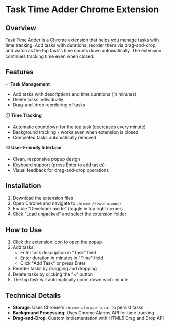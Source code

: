 # Task Time Adder Chrome Extension

## Overview

Task Time Adder is a Chrome extension that helps you manage tasks with time tracking. Add tasks with durations, reorder them via drag-and-drop, and watch as the top task's time counts down automatically. The extension continues tracking time even when closed.

## Features

✅ **Task Management**  
- Add tasks with descriptions and time durations (in minutes)  
- Delete tasks individually  
- Drag-and-drop reordering of tasks  

⏱️ **Time Tracking**  
- Automatic countdown for the top task (decreases every minute)  
- Background tracking - works even when extension is closed  
- Completed tasks automatically removed  

⌨️ **User-Friendly Interface**  
- Clean, responsive popup design  
- Keyboard support (press Enter to add tasks)  
- Visual feedback for drag-and-drop operations  

## Installation

1. Download the extension files
2. Open Chrome and navigate to `chrome://extensions/`
3. Enable "Developer mode" (toggle in top right corner)
4. Click "Load unpacked" and select the extension folder

## How to Use

1. Click the extension icon to open the popup
2. Add tasks:
   - Enter task description in "Task" field
   - Enter duration in minutes in "Time" field
   - Click "Add Task" or press Enter
3. Reorder tasks by dragging and dropping
4. Delete tasks by clicking the "×" button
5. The top task will automatically count down each minute

## Technical Details

- **Storage**: Uses Chrome's `chrome.storage.local` to persist tasks
- **Background Processing**: Uses Chrome Alarms API for time tracking
- **Drag-and-Drop**: Custom implementation with HTML5 Drag and Drop API
